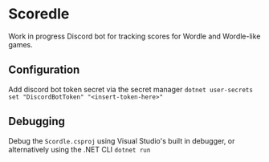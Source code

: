 # Scoredle
Work in progress Discord bot for tracking scores for Wordle and Wordle-like games.

## Configuration
Add discord bot token secret via the secret manager
`dotnet user-secrets set "DiscordBotToken" "<insert-token-here>"`

## Debugging
Debug the `Scordle.csproj` using Visual Studio's built in debugger, or alternatively using the .NET CLI
`dotnet run`